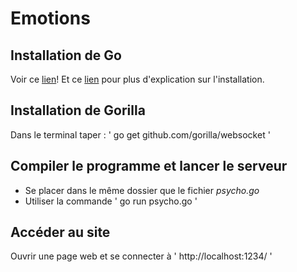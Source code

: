 # Emotions
## Installation de Go ##
Voir ce [lien](https://golang.org/dl/)!
Et ce [lien](https://golang.org/doc/install) pour plus d'explication sur l'installation.

## Installation de Gorilla ##

Dans le terminal taper : ' go get github.com/gorilla/websocket '

## Compiler le programme et lancer le serveur ##
* Se placer dans le même dossier que le fichier *psycho.go*
* Utiliser la commande ' go run psycho.go '

## Accéder au site ##
Ouvrir une page web et se connecter à ' http://localhost:1234/ '
